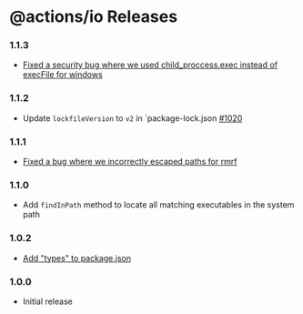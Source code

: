 # @actions/io Releases

### 1.1.3
- [Fixed a security bug where we used child_proccess.exec instead of execFile for windows](https://github.com/actions/toolkit/pull/1255)
### 1.1.2
- Update `lockfileVersion` to `v2` in `package-lock.json [#1020](https://github.com/actions/toolkit/pull/1020) 

### 1.1.1
- [Fixed a bug where we incorrectly escaped paths for rmrf](https://github.com/actions/toolkit/pull/828)

### 1.1.0

- Add `findInPath` method to locate all matching executables in the system path

### 1.0.2

- [Add \"types\" to package.json](https://github.com/actions/toolkit/pull/221)

### 1.0.0

- Initial release
